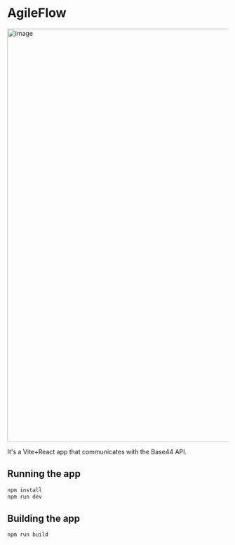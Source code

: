 # AgileFlow

<img width="1703" height="940" alt="image" src="https://github.com/user-attachments/assets/aba23fe3-cef1-4a93-a6e9-238b4d2b59f5" />

It's a Vite+React app that communicates with the Base44 API.

## Running the app

```bash
npm install
npm run dev
```

## Building the app

```bash
npm run build
```
